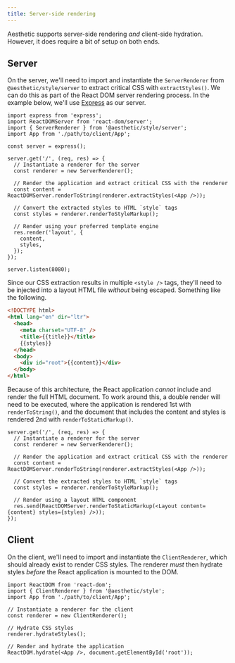 ```yaml
---
title: Server-side rendering
---
```


Aesthetic supports server-side rendering _and_ client-side hydration. However, it does require a bit
of setup on both ends.

## Server

On the server, we'll need to import and instantiate the `ServerRenderer` from
`@aesthetic/style/server` to extract critical CSS with `extractStyles()`. We can do this as part of
the React DOM server rendering process. In the example below, we'll use
[Express](https://expressjs.com/) as our server.

```tsx
import express from 'express';
import ReactDOMServer from 'react-dom/server';
import { ServerRenderer } from '@aesthetic/style/server';
import App from './path/to/client/App';

const server = express();

server.get('/', (req, res) => {
  // Instantiate a renderer for the server
  const renderer = new ServerRenderer();

  // Render the application and extract critical CSS with the renderer
  const content = ReactDOMServer.renderToString(renderer.extractStyles(<App />));

  // Convert the extracted styles to HTML `style` tags
  const styles = renderer.renderToStyleMarkup();

  // Render using your preferred template engine
  res.render('layout', {
    content,
    styles,
  });
});

server.listen(8080);
```

Since our CSS extraction results in multiple `<style />` tags, they'll need to be injected into a
layout HTML file _without_ being escaped. Something like the following.

```html
<!DOCTYPE html>
<html lang="en" dir="ltr">
  <head>
    <meta charset="UTF-8" />
    <title>{{title}}</title>
    {{styles}}
  </head>
  <body>
    <div id="root">{{content}}</div>
  </body>
</html>
```

Because of this architecture, the React application _cannot_ include and render the full HTML
document. To work around this, a double render will need to be executed, where the application is
rendered 1st with `renderToString()`, and the document that includes the content and styles is
rendered 2nd with `renderToStaticMarkup()`.

```tsx
server.get('/', (req, res) => {
  // Instantiate a renderer for the server
  const renderer = new ServerRenderer();

  // Render the application and extract critical CSS with the renderer
  const content = ReactDOMServer.renderToString(renderer.extractStyles(<App />));

  // Convert the extracted styles to HTML `style` tags
  const styles = renderer.renderToStyleMarkup();

  // Render using a layout HTML component
  res.send(ReactDOMServer.renderToStaticMarkup(<Layout content={content} styles={styles} />));
});
```

## Client

On the client, we'll need to import and instantiate the `ClientRenderer`, which should already exist
to render CSS styles. The renderer _must_ then hydrate styles _before_ the React application is
mounted to the DOM.

```tsx
import ReactDOM from 'react-dom';
import { ClientRenderer } from '@aesthetic/style';
import App from './path/to/client/App';

// Instantiate a renderer for the client
const renderer = new ClientRenderer();

// Hydrate CSS styles
renderer.hydrateStyles();

// Render and hydrate the application
ReactDOM.hydrate(<App />, document.getElementById('root'));
```
